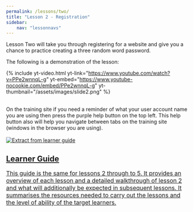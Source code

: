 ```yaml
---
permalink: /lessons/two/
title: "Lesson 2 - Registration"
sidebar:
    nav: "lessonnavs"
---
```


Lesson Two will take you through registering for a website and give you a chance to practice creating a three random word password.

The following is a demonstration of the lesson:

{% include yt-video.html yt-link="https://www.youtube.com/watch?v=PPe2wnnqL-g" yt-embed="https://www.youtube-nocookie.com/embed/PPe2wnnqL-g" yt-thumbnail="/assets/images/slide2.png" %}

<br>
On the training site if you need a reminder of what your user account name you are using then press the purple help button on the top left. This help button also will help you navigate between tabs on the training site (windows in the browser you are using).

<div style="text-align:center"><i class="fas fa-question-circle fa-hover-beat" style="color:rgb(232,50,131);font-size:48pt;"></i></div>

<br>
<div class="lesson-container">
<a class="lessonlink" href="{{ 'assets/downloads/Lesson2345-LearnerGuide.docx' | relative_url }}">
<div class="lesson-wrapper-flex">
<div class="lesson-img">
<img src="{{ 'assets/images/learner_guide.png' | relative_url }}"  alt="Extract from learner guide"></div>
<div class="lesson-text">
<h2 class="lesson-title">Learner Guide</h2>
<div class="lesson-desc" style="font-size:12pt">This guide is the same for lessons 2 through to 5. It provides an overview of each lesson and a detailed walkthrough of lesson 2 and what will additionally be expected in subsequent lessons. It summarises the resources needed to carry out the lessons and the level of ability of the target learners.</div>
</div>
</div>
</a>
</div>